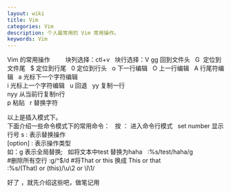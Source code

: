 ```yaml
---
layout: wiki
title: Vim
categories: Vim
description: 个人最常用的 Vim 常用操作。
keywords: Vim
---
```

Vim 的常用操作         
块列选择：ctl+v     
块行选择：V 
gg 回到文件头   
G  定位到文件尾  
$ 定位到行尾  
0 定位到行头  
o 下一行编辑  
O 上一行编辑  
A 行尾符编辑  
a 光标下一个字符编辑  
i 光标上一个字符编辑  
u 回退  
yy 复制一行  
nyy 从当前行复制n行  
p 粘贴  
r 替换字符  

以上是插入模式下。  
下面介绍一些命令模式下的常用命令：  
按 ： 进入命令行模式  
set number 显示行号
s : 表示替换操作  
[option] : 表示操作类型  
如：g 表示全局替换;   
如将文本中test 替换为haha  
:%s/test/haha/g  
#删除所有空行
:g/^$/d 
#将That or this 换成 This or that  
:%s/\(That\) or \(this\)/\u\2 or \l\1/

好了 ，就先介绍这些吧，做笔记用

